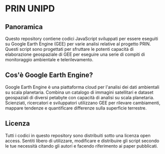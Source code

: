 # PRIN UNIPD

## Panoramica
Questo repository contiene codici JavaScript sviluppati per essere eseguiti su Google Earth Engine (GEE) per varie analisi relative al progetto PRIN. Questi script sono progettati per sfruttare le potenti capacità di elaborazione geospaziale di GEE per eseguire una serie di compiti di monitoraggio ambientale e telerilevamento.

## Cos'è Google Earth Engine?
Google Earth Engine è una piattaforma cloud per l'analisi dei dati ambientali su scala planetaria. Combina un catalogo di immagini satellitari e dataset geospaziali di diversi petabyte con capacità di analisi su scala planetaria. Scienziati, ricercatori e sviluppatori utilizzano GEE per rilevare cambiamenti, mappare tendenze e quantificare differenze sulla superficie terrestre.

## Licenza
Tutti i codici in questo repository sono distribuiti sotto una licenza open access. Sentiti libero di utilizzare, modificare e distribuire gli script secondo le tue necessità citando gli autori e facendo riferimento ai paper pubblicati.
